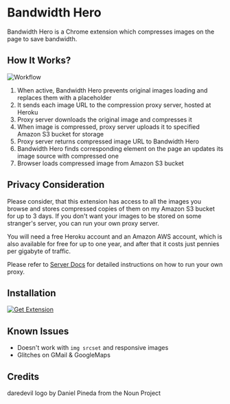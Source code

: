 # Bandwidth Hero

Bandwidth Hero is a Chrome extension which compresses images on the page to save bandwidth.

## How It Works?

![Workflow](https://raw.githubusercontent.com/ayastreb/bandwidth-hero/master/docs/workflow.png)

1. When active, Bandwidth Hero prevents original images loading and replaces them with a placeholder
2. It sends each image URL to the compression proxy server, hosted at Heroku
3. Proxy server downloads the original image and compresses it
4. When image is compressed, proxy server uploads it to specified Amazon S3 bucket for storage
5. Proxy server returns compressed image URL to Bandwidth Hero
6. Bandwidth Hero finds corresponding element on the page an updates its image source with compressed one
7. Browser loads compressed image from Amazon S3 bucket

## Privacy Consideration

Please consider, that this extension has access to all the images you browse and stores compressed copies of them on my Amazon S3 bucket for up to 3 days.
If you don't want your images to be stored on some stranger's server, you can run your own proxy server.

You will need a free Heroku account and an Amazon AWS account, 
which is also available for free for up to one year, 
and after that it costs just pennies per gigabyte of traffic.

Please refer to [Server Docs](https://github.com/ayastreb/bandwidth-hero/tree/master/server) 
for detailed instructions on how to run your own proxy.

## Installation

[![Get Extension](https://developer.chrome.com/webstore/images/ChromeWebStore_BadgeWBorder_v2_340x96.png)](https://chrome.google.com/webstore/detail/bandwidth-hero/mmhippoadkhcflebgghophicgldbahdb?hl=en-US)

## Known Issues

* Doesn't work with `img srcset` and responsive images
* Glitches on GMail & GoogleMaps

## Credits

daredevil logo by Daniel Pineda from the Noun Project
